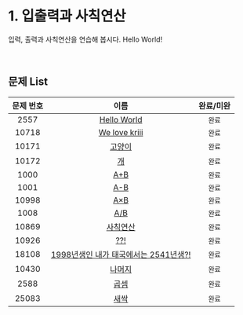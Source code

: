 # 1. 입출력과 사칙연산
입력, 출력과 사칙연산을 연습해 봅시다. Hello World!

<br>

## 문제 List
|문제 번호|이름|완료/미완|
|:---:|:---:|:---:|
|2557|[Hello World](https://www.acmicpc.net/problem/2557)|`완료`|
|10718|[We love kriii](https://www.acmicpc.net/problem/10718)|`완료`|
|10171|[고양이](https://www.acmicpc.net/problem/10171)|`완료`|
|10172|[개](https://www.acmicpc.net/problem/10172)|`완료`|
|1000|[A+B](https://www.acmicpc.net/problem/1000)|`완료`|
|1001|[A-B](https://www.acmicpc.net/problem/1001)|`완료`|
|10998|[A×B](https://www.acmicpc.net/problem/10998)|`완료`|
|1008|[A/B](https://www.acmicpc.net/problem/1008)|`완료`|
|10869|[사칙연산](https://www.acmicpc.net/problem/10869)|`완료`|
|10926|[??!](https://www.acmicpc.net/problem/10926)|`완료`|
|18108|[	1998년생인 내가 태국에서는 2541년생?!](https://www.acmicpc.net/problem/18108)|`완료`|
|10430|[나머지](https://www.acmicpc.net/problem/10430)|`완료`|
|2588|[곱셈](https://www.acmicpc.net/problem/2588)|`완료`|
|25083|[새싹](https://www.acmicpc.net/problem/25083)|`완료`|